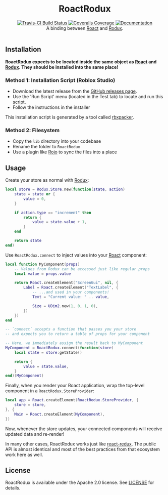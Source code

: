 <h1 align="center">RoactRodux</h1>
<div align="center">
	<a href="https://travis-ci.org/Roblox/RoactRodux">
		<img src="https://api.travis-ci.org/Roblox/RoactRodux.svg?branch=master" alt="Travis-CI Build Status" />
	</a>
	<a href="https://coveralls.io/github/Roblox/RoactRodux?branch=master">
		<img src="https://coveralls.io/repos/github/Roblox/RoactRodux/badge.svg?branch=master" alt="Coveralls Coverage" />
	</a>
	<a href="#">
		<img src="https://img.shields.io/badge/docs-soon-red.svg" alt="Documentation" />
	</a>
</div>

<div align="center">
	A binding between <a href="https://github.com/Roblox/Roact">Roact</a> and <a href="https://github.com/Roblox/Rodux">Rodux</a>.
</div>

<div>&nbsp;</div>

## Installation
**RoactRodux expects to be located inside the same object as [Roact](https://github.com/Roblox/Roact) and [Rodux](https://github.com/Roblox/Rodux). They should be installed into the same place!**

### Method 1: Installation Script (Roblox Studio)
* Download the latest release from the [GitHub releases page](https://github.com/Roblox/RoactRodux/releases).
* Use the 'Run Script' menu (located in the Test tab) to locate and run this script.
* Follow the instructions in the installer

This installation script is generated by a tool called [rbxpacker](https://github.com/LPGhatguy/rbxpacker).

### Method 2: Filesystem
* Copy the `lib` directory into your codebase
* Rename the folder to `RoactRodux`
* Use a plugin like [Rojo](https://github.com/LPGhatguy/rojo) to sync the files into a place

## Usage
Create your store as normal with [Rodux](https://github.com/Roblox/Rodux):

```lua
local store = Rodux.Store.new(function(state, action)
	state = state or {
		value = 0,
	}

	if action.type == "increment" then
		return {
			value = state.value + 1,
		}
	end

	return state
end)
```

Use `RoactRodux.connect` to inject values into your [Roact](https://github.com/Roblox/Roact) component:

```lua
local function MyComponent(props)
	-- Values from Rodux can be accessed just like regular props
	local value = props.value

	return Roact.createElement("ScreenGui", nil, {
		Label = Roact.createElement("TextLabel", {
			-- ...and used in your components!
			Text = "Current value: " .. value,

			Size = UDim2.new(1, 0, 1, 0),
		})
	})
end

-- `connect` accepts a function that passes you your store
-- and expects you to return a table of props for your component

-- Here, we immediately assign the result back to MyComponent
MyComponent = RoactRodux.connect(function(store)
	local state = store:getState()

	return {
		value = state.value,
	}
end)(MyComponent)
```

Finally, when you render your Roact application, wrap the top-level component in a `RoactRodux.StoreProvider`:

```lua
local app = Roact.createElement(RoactRodux.StoreProvider, {
	store = store,
}, {
	Main = Roact.createElement(MyComponent),
})
```

Now, whenever the store updates, your connected components will receive updated data and re-render!

In many other cases, RoactRodux works just like [react-redux](https://github.com/reactjs/react-redux). The public API is almost identical and most of the best practices from that ecosystem work here as well.

## License
RoactRodux is available under the Apache 2.0 license. See [LICENSE](LICENSE) for details.